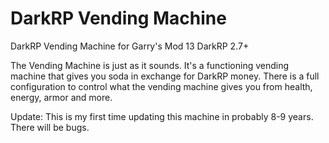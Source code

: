 DarkRP Vending Machine
=======

DarkRP Vending Machine for Garry's Mod 13 DarkRP 2.7+

The Vending Machine is just as it sounds. It's a functioning vending machine that gives you soda in exchange for DarkRP money. There is a full configuration to control what the vending machine gives you from health, energy, armor and more.

Update: This is my first time updating this machine in probably 8-9 years. There will be bugs.
